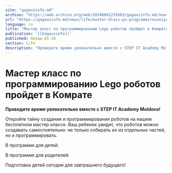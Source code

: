 ```yaml
---
site: "gagauzinfo.md"
archive: "https://web.archive.org/web/20240601235603/gagauzinfo.md/news/life/master-klass-po-programmirovaniyu-lego-robotov-proidet-v-komrate"
url: "https://gagauzinfo.md/news/life/master-klass-po-programmirovaniyu-lego-robotov-proidet-v-komrate"
language: ru
title: "Мастер класс по программированию Lego роботов пройдет в Комрате"
publication: '[[Gagauzinfo]]'
published: Назад-01-16
section: life
description: "Проведите время увлекательно вместе с STEP IT Academy Moldova!"
---
```


# Мастер класс по программированию Lego роботов пройдет в Комрате

**Проведите время увлекательно вместе с STEP IT Academy Moldova!**

Откройте тайну создания и программирования роботов на нашем бесплатном мастер классе. Ваш ребенок увидит, что роботов можно создавать самостоятельно: не только собирать их из отдельных частей, но и программировать.

В программе для детей:

В программе для родителей:

Подготовка детей сегодня для завтрашнего будущего!